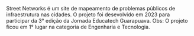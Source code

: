 Street Networks é um site de mapeamento de problemas públicos de infraestrutura nas cidades. O projeto foi desevolvido em 2023 para participar da 3° edição da Jornada Educatech Guarapuava. Obs: O projeto ficou em 1° lugar na categoria de Engenharia e Tecnologia.
